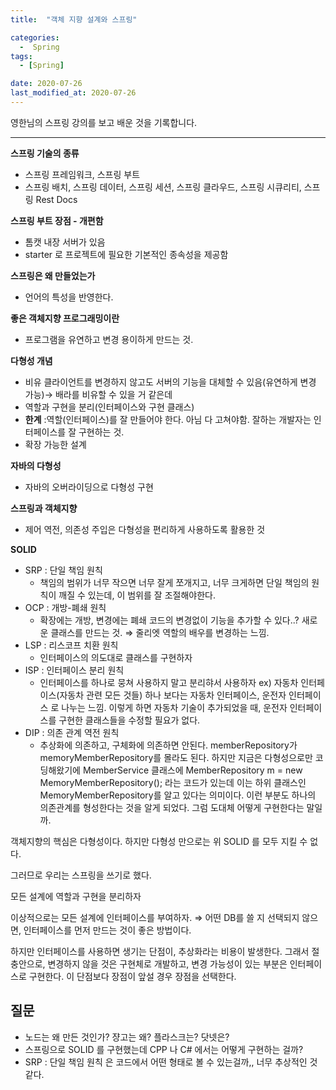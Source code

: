 ```yaml
---
title:  "객체 지향 설계와 스프링" 

categories:
  -  Spring
tags:
  - [Spring]

date: 2020-07-26
last_modified_at: 2020-07-26
---
```


영한님의 스프링 강의를 보고 배운 것을 기록합니다. 

---

**스프링 기술의 종류**

- 스프링 프레임워크, 스프링 부트
- 스프링 배치, 스프링 데이터, 스프링 세션, 스프링 클라우드, 스프링 시큐리티, 스프링 Rest Docs

**스프링 부트 장점 - 개편함**

- 톰캣 내장 서버가 있음
- starter 로 프로젝트에 필요한 기본적인 종속성을 제공함

**스프링은 왜 만들었는가**

- 언어의 특성을 반영한다.

**좋은 객체지향 프로그래밍이란**

- 프로그램을 유연하고 변경 용이하게 만드는 것.

**다형성 개념**

- 비유 클라이언트를 변경하지 않고도 서버의 기능을 대체할 수 있음(유연하게 변경 가능)→ 배라를 비유할 수 있을 거 같은데
- 역할과 구현을 분리(인터페이스와 구현 클래스)
- **한계** :역할(인터페이스)를 잘 만들어야 한다. 아님 다 고쳐야함. 잘하는 개발자는 인터페이스를 잘 구현하는 것.
- 확장 가능한 설계

**자바의 다형성**

- 자바의 오버라이딩으로 다형성 구현

**스프링과 객체지향**

- 제어 역전, 의존성 주입은 다형성을 편리하게 사용하도록 활용한 것

**SOLID**

- SRP : 단일 책임 원칙
    - 책임의 범위가 너무 작으면 너무 잘게 쪼개지고, 너무 크게하면 단일 책임의 원칙이 깨질 수 있는데, 이 범위를 잘 조절해야한다.
- OCP : 개방-폐쇄 원칙
    - 확장에는 개방, 변경에는 폐쇄
    코드의 변경없이 기능을 추가할 수 있다..?
    새로운 클래스를 만드는 것. ⇒ 줄리엣 역할의 배우를 변경하는 느낌.
- LSP : 리스코프 치환 원칙
    - 인터페이스의 의도대로 클래스를 구현하자
- ISP : 인터페이스 분리 원칙
    - 인터페이스를 하나로 뭉쳐 사용하지 말고 분리햐서 사용하자
    ex) 자동차 인터페이스(자동차 관련 모든 것들) 하나 보다는 자동차 인터페이스, 운전자 인터페이스 로 나누는 느낌. 이렇게 하면 자동차 기술이 추가되었을 때, 운전자 인터페이스를 구현한 클래스들을 수정할 필요가 없다.
- DIP : 의존 관계 역전 원칙
    - 추상화에 의존하고, 구체화에 의존하면 안된다. 
    memberRepository가 memoryMemberRepository를 몰라도 된다. 하지만 지금은 다형성으로만 코딩해왔기에 MemberService 클래스에 MemberRepository m = new MemoryMemberRepository(); 라는 코드가 있는데 이는 하위 클래스인 MemoryMemberRepository를 알고 있다는 의미이다. 이런 부분도 하나의 의존관계를 형성한다는 것을 알게 되었다. 그럼 도대체 어떻게 구현한다는 말일까.

객체지향의 핵심은 다형성이다. 하지만 다형성 만으로는 위 SOLID 를 모두 지킬 수 없다. 

그러므로 우리는 스프링을 쓰기로 했다. 

모든 설계에 역할과 구현을 분리하자

이상적으로는 모든 설계에 인터페이스를 부여하자. ⇒ 어떤 DB를 쓸 지 선택되지 않으면, 인터페이스를 먼저 만드는 것이 좋은 방법이다. 

하지만 인터페이스를 사용하면 생기는 단점이, 추상화라는 비용이 발생한다. 그래서 절충안으로, 변경하지 않을 것은 구현체로 개발하고, 변경 가능성이 있는 부분은 인터페이스로 구현한다. 이 단점보다 장점이 앞설 경우 장점을 선택한다. 

## 질문

- 노드는 왜 만든 것인가? 쟝고는 왜? 플라스크는? 닷넷은?
- 스프링으로 SOLID 를 구현했는데 CPP 나 C# 에서는 어떻게 구현하는 걸까?
- SRP : 단일 책임 원칙 은 코드에서 어떤 형태로 볼 수 있는걸까,, 너무 추상적인 것 같다.